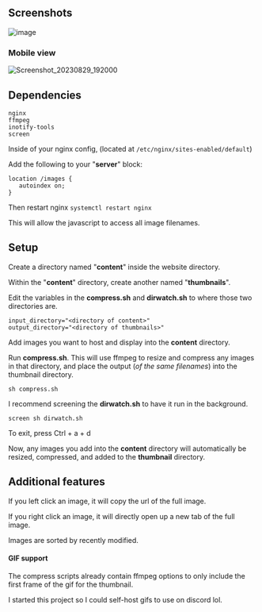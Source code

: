 ## Screenshots
![image](https://github.com/skep1337/dynamic-gallery/assets/45910586/3c5a9c54-5412-4765-b91a-e9a376abe822)

### Mobile view
![Screenshot_20230829_192000](https://github.com/skep1337/dynamic-gallery/assets/45910586/81bec605-9b2e-481f-aa2c-d5528073a156)

## Dependencies

```
nginx
ffmpeg
inotify-tools
screen
```

Inside of your nginx config, (located at ```/etc/nginx/sites-enabled/default```)

Add the following to your "**server**" block:
```
location /images {
   autoindex on;
}
```

Then restart nginx ```systemctl restart nginx```

This will allow the javascript to access all image filenames.

## Setup

Create a directory named "**content**" inside the website directory.

Within the "**content**" directory, create another named "**thumbnails**".

Edit the variables in the **compress.sh** and **dirwatch.sh** to where those two directories are.

```
input_directory="<directory of content>"
output_directory="<directory of thumbnails>"
```

Add images you want to host and display into the **content** directory.

Run **compress.sh**. This will use ffmpeg to resize and compress any images in that directory, and place the output (*of the same filenames*) into the thumbnail directory.

```sh compress.sh```

I recommend screening the **dirwatch.sh** to have it run in the background. 

```screen sh dirwatch.sh```

To exit, press Ctrl + a + d

Now, any images you add into the **content** directory will automatically be resized, compressed, and added to the **thumbnail** directory.

## Additional features

If you left click an image, it will copy the url of the full image.

If you right click an image, it will directly open up a new tab of the full image.

Images are sorted by recently modified.

#### GIF support

The compress scripts already contain ffmpeg options to only include the first frame of the gif for the thumbnail.

I started this project so I could self-host gifs to use on discord lol.
